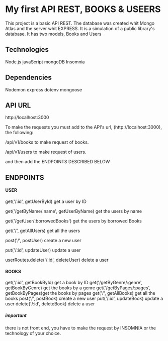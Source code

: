 # My first API REST, BOOKS & USEERS

This project is a basic API REST. The database was created whit Mongo Atlas and the server whit EXPRESS. It is a simulation of a public library's database. It has two models, Books and Users

## Technologies

Node.js
javaScript
mongoDB
Insomnia

## Dependencies

Nodemon
express
dotenv
mongoose

## API URL

http://localhost:3000

To make the requests you must add to the API's url, (http://localhost:3000), the following:

/api/v1/books to make request of books.

/api/v1/users to make request of users.

and then add the ENDPOINTS DESCRIBED BELOW

## ENDPOINTS

#### USER

get('/:id', getUserById) get a user by ID

get('/getByName/:name', getUserByName) get the users by name

get('/getUser/:borrowedBooks') get the users by borrowed Books

get('/', getAllUsers) get all the users

post('/', postUser) create a new user

put('/:id', updateUser) update a user

userRoutes.delete('/:id', deleteUser) delete a user

#### BOOKS

get('/:id', getBookById) get a book by ID
get('/getByGenre/:genre', getBookByGenre) get the books by a genre
get('/getByPages/:pages', getBookByPages)get the books by pages
get('/', getAllBooks) get all the books
post('/', postBook) create a new user
put('/:id', updateBook) update a user
delete('/:id', deleteBook) delete a user

##### important

there is not front end, you have to make the request by INSOMNIA or the technology of your choice.
